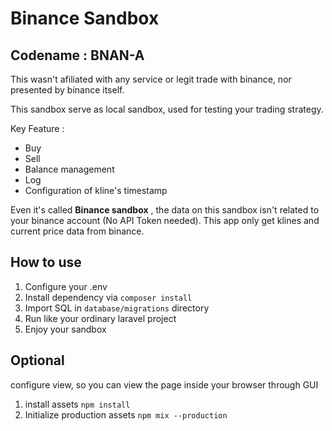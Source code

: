 # Binance Sandbox
## Codename : BNAN-A

This wasn't afiliated with any service or legit trade with binance, nor presented by binance itself.   

This sandbox serve as local sandbox, used for testing your trading strategy.   

Key Feature :
- Buy
- Sell
- Balance management
- Log
- Configuration of kline's timestamp

Even it's called **Binance sandbox** , the data on this sandbox isn't related to your binance account (No API Token needed). This app only get klines and current price data from binance.

How to use
---

1. Configure your .env
2. Install dependency via `composer install`
3. Import SQL in `database/migrations` directory
4. Run like your ordinary laravel project
5. Enjoy your sandbox

Optional
---
configure view, so you can view the page inside your browser through GUI

1. install assets `npm install`
2. Initialize production assets `npm mix --production`